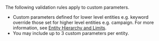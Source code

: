 The following validation rules apply to custom parameters.
-  Custom parameters defined for lower level entities e.g. keyword override those set for higher level entities e.g. campaign. For more information, see [Entity Hierarchy and Limits](../../concepts/entity-hierarchy-and-limits.md).  
-  You may include up to 3 custom parameters per entity.  
